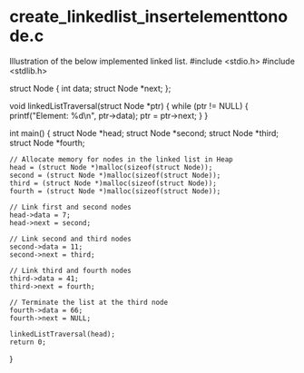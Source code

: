 # create_linkedlist_insertelementtonode.c
Illustration of the below implemented linked list.
#include <stdio.h>
#include <stdlib.h>
 
struct Node
{
    int data;
    struct Node *next;
};
 
void linkedListTraversal(struct Node *ptr)
{
    while (ptr != NULL)
    {
        printf("Element: %d\n", ptr->data);
        ptr = ptr->next;
    }
}
 
int main()
{
    struct Node *head;
    struct Node *second;
    struct Node *third;
    struct Node *fourth;
 
    // Allocate memory for nodes in the linked list in Heap
    head = (struct Node *)malloc(sizeof(struct Node));
    second = (struct Node *)malloc(sizeof(struct Node));
    third = (struct Node *)malloc(sizeof(struct Node));
    fourth = (struct Node *)malloc(sizeof(struct Node));
 
    // Link first and second nodes
    head->data = 7;
    head->next = second;
 
    // Link second and third nodes
    second->data = 11;
    second->next = third;
 
    // Link third and fourth nodes
    third->data = 41;
    third->next = fourth;
 
    // Terminate the list at the third node
    fourth->data = 66;
    fourth->next = NULL;
 
    linkedListTraversal(head);
    return 0;
}
